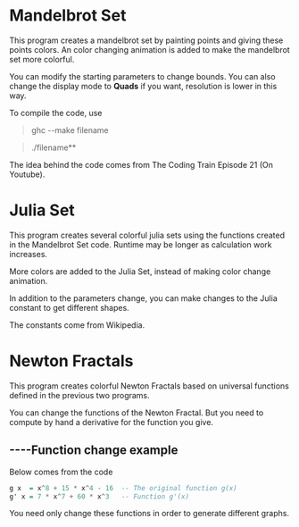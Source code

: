 # Mandelbrot Set

This program creates a mandelbrot set by painting points and giving these points colors.
An color changing animation is added to make the mandelbrot set more colorful.

You can modify the starting parameters to change bounds.
You can also change the display mode to __Quads__ if you want, resolution is lower in this way.

To compile the code, use 

> ghc --make filename

> ./filename**

The idea behind the code comes from The Coding Train Episode 21 (On Youtube). 

# Julia Set

This program creates several colorful julia sets using the functions created in the 
Mandelbrot Set code. Runtime may be longer as calculation work increases.

More colors are added to the Julia Set, instead of making color change animation.

In addition to the parameters change, you can make changes to the Julia constant to
get different shapes.

The constants come from Wikipedia.

# Newton Fractals

This program creates colorful Newton Fractals based on universal functions defined in
the previous two programs. 

You can change the functions of the Newton Fractal. But you need to compute by hand a
derivative for the function you give.

## ----Function change example

Below comes from the code

```haskell
g x  = x^8 + 15 * x^4 - 16  -- The original function g(x)
g' x = 7 * x^7 + 60 * x^3   -- Function g'(x)
```

You need only change these functions in order to generate different graphs.



